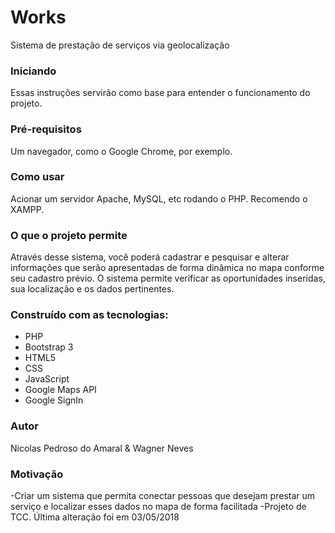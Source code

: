 # Works
Sistema de prestação de serviços via geolocalização

### Iniciando
Essas instruções servirão como base para entender o funcionamento do projeto.

### Pré-requisitos
Um navegador, como o Google Chrome, por exemplo.

### Como usar
Acionar um servidor Apache, MySQL, etc rodando o PHP. Recomendo o XAMPP.

### O que o projeto permite
Através desse sistema, você poderá cadastrar e pesquisar e alterar informações que serão apresentadas de forma dinâmica no mapa conforme seu cadastro prévio.
O sistema permite verificar as oportunidades inseridas, sua localização e os dados pertinentes.

### Construído com as tecnologias:
* PHP
* Bootstrap 3
* HTML5
* CSS
* JavaScript
* Google Maps API
* Google SignIn

### Autor
Nicolas Pedroso do Amaral & Wagner Neves

### Motivação
-Criar um sistema que permita conectar pessoas que desejam prestar um serviço e localizar esses dados no mapa de forma facilitada
-Projeto de TCC. Última alteração foi em 03/05/2018


